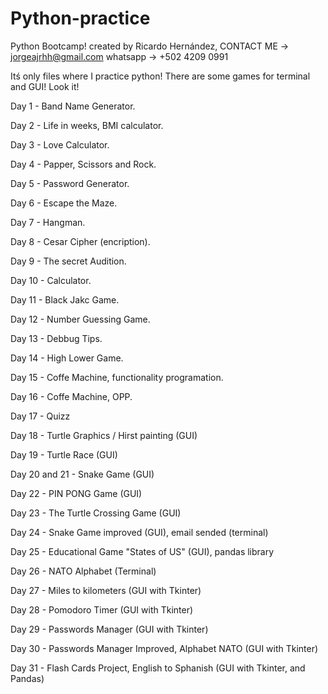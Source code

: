 # Python-practice
Python Bootcamp!
created by Ricardo Hernández,
CONTACT ME -> jorgeajrhh@gmail.com 
  whatsapp -> +502 4209 0991 

Itś only files where I practice python!
There are some games for terminal and GUI!
Look it!

Day 1  - Band Name Generator.

Day 2  - Life in weeks, BMI calculator.

Day 3  - Love Calculator.

Day 4  - Papper, Scissors and Rock.

Day 5  - Password Generator.

Day 6  - Escape the Maze.

Day 7  - Hangman.

Day 8  - Cesar Cipher (encription). 

Day 9  - The secret Audition.

Day 10 - Calculator.

Day 11 - Black Jakc Game.

Day 12 - Number Guessing Game.

Day 13 - Debbug Tips.

Day 14 - High Lower Game.

Day 15 - Coffe Machine, functionality programation.

Day 16 - Coffe Machine, OPP.

Day 17 - Quizz

Day 18 - Turtle Graphics / Hirst painting (GUI)

Day 19 - Turtle Race (GUI)

Day 20 and 21 - Snake Game (GUI)

Day 22 - PIN PONG Game (GUI)

Day 23 - The Turtle Crossing Game (GUI)

Day 24 - Snake Game improved (GUI), email sended (terminal)

Day 25 - Educational Game "States of US" (GUI), pandas library

Day 26 - NATO Alphabet (Terminal)

Day 27 - Miles to kilometers (GUI with Tkinter)

Day 28 - Pomodoro Timer (GUI with Tkinter)

Day 29 - Passwords Manager (GUI with Tkinter)

Day 30 - Passwords Manager Improved, Alphabet NATO (GUI with Tkinter)

Day 31 - Flash Cards Project, English to Sphanish (GUI with Tkinter, and Pandas)
